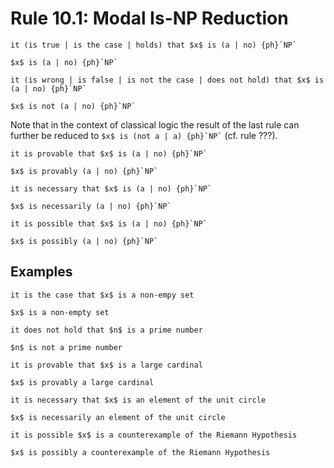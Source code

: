 Rule 10.1: Modal Is-NP Reduction
================================


```{rewrite-rule}
it (is true | is the case | holds) that $x$ is (a | no) {ph}`NP`

$x$ is (a | no) {ph}`NP`
```

```{rewrite-rule}
it (is wrong | is false | is not the case | does not hold) that $x$ is (a | no) {ph}`NP`

$x$ is not (a | no) {ph}`NP`
```

Note that in the context of classical logic the result of the last rule can further be
reduced to `` $x$ is (not a | a) {ph}`NP` `` (cf. rule ???).

```{rewrite-rule}
it is provable that $x$ is (a | no) {ph}`NP`

$x$ is provably (a | no) {ph}`NP`
```

```{rewrite-rule}
it is necessary that $x$ is (a | no) {ph}`NP`

$x$ is necessarily (a | no) {ph}`NP`
```

```{rewrite-rule}
it is possible that $x$ is (a | no) {ph}`NP`

$x$ is possibly (a | no) {ph}`NP`
```


Examples
--------

```{rewrite-rule}
it is the case that $x$ is a non-empy set

$x$ is a non-empty set
```

```{rewrite-rule}
it does not hold that $n$ is a prime number

$n$ is not a prime number
```

```{rewrite-rule}
it is provable that $x$ is a large cardinal

$x$ is provably a large cardinal
```

```{rewrite-rule}
it is necessary that $x$ is an element of the unit circle

$x$ is necessarily an element of the unit circle
```

```{rewrite-rule}
it is possible $x$ is a counterexample of the Riemann Hypothesis

$x$ is possibly a counterexample of the Riemann Hypothesis
```
